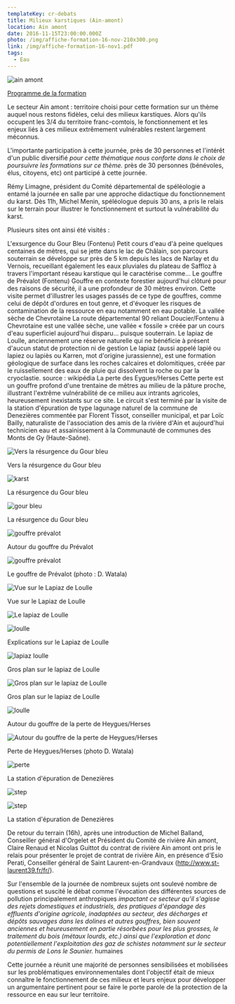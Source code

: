 ```yaml
---
templateKey: cr-debats
title: Milieux karstiques (Ain-amont)
location: Ain amont
date: 2016-11-15T23:00:00.000Z
photo: /img/affiche-formation-16-nov-210x300.png
link: /img/affiche-formation-16-nov1.pdf
tags:
  - Eau
---
```

![ain amont](/img/programme-formation-16-nov-300x202.png?nf_resize=fit&w=400#img-center "ain amont")

[Programme de la formation](/img/programme-formation-16-nov1.pdf)

Le secteur Ain amont : territoire choisi pour cette formation sur un thème auquel nous restons fidèles, celui des milieux karstiques. Alors qu'ils occupent les 3/4 du territoire franc-comtois, le fonctionnement et les enjeux liés à ces milieux extrêmement vulnérables restent largement méconnus.

L'importante participation à cette journée, près de 30 personnes et l'intérêt d'un public diversifié *pour cette thématique nous conforte dans le choix de poursuivre les formations sur ce thème.* près de 30 personnes (bénévoles, élus, citoyens, etc) ont participé à cette journée.

Rémy Limagne, président du Comité départemental de spéléologie a entamé la journée en salle par une approche didactique du fonctionnement du karst. Dès 11h, Michel Menin, spéléologue depuis 30 ans, a pris le relais sur le terrain pour illustrer le fonctionnement et surtout la vulnérabilité du karst.

Plusieurs sites ont ainsi été visités :

L'exsurgence du Gour Bleu (Fontenu) Petit cours d'eau d'à peine quelques centaines de mètres, qui se jette dans le lac de Châlain, son parcours souterrain se développe sur près de 5 km depuis les lacs de Narlay et du Vernois, recueillant également les eaux pluviales du plateau de Saffloz à travers l'important réseau karstique qui le caractérise comme... Le gouffre de Prévalot (Fontenu) Gouffre en contexte forestier aujourd'hui clôturé pour des raisons de sécurité, il a une profondeur de 30 mètres environ. Cette visite permet d'illustrer les usages passés de ce type de gouffres, comme celui de dépôt d'ordures en tout genre, et d'évoquer les risques de contamination de la ressource en eau notamment en eau potable. La vallée sèche de Chevrotaine La route départemental 90 reliant Doucier/Fontenu à Chevrotaine est une vallée sèche, une vallée « fossile » créée par un cours d'eau superficiel aujourd'hui disparu... puisque souterrain. Le lapiaz de Loulle, anciennement une réserve naturelle qui ne bénéficie à présent d'aucun statut de protection ni de gestion Le lapiaz (aussi appelé lapié ou lapiez ou lapiès ou Karren, mot d'origine jurassienne), est une formation géologique de surface dans les roches calcaires et dolomitiques, créée par le ruissellement des eaux de pluie qui dissolvent la roche ou par la cryoclastie. source : wikipédia La perte des Eygues/Herses Cette perte est un gouffre profond d'une trentaine de mètres au milieu de la pâture proche, illustrant l'extrême vulnérabilité de ce milieu aux intrants agricoles, heureusement inexistants sur ce site. Le circuit s'est terminé par la visite de la station d'épuration de type lagunage naturel de la commune de Denezières commentée par Florent Tissot, conseiller municipal, et par Loïc Bailly, naturaliste de l'association des amis de la rivière d'Ain et aujourd'hui technicien eau et assainissement à la Communauté de communes des Monts de Gy (Haute-Saône).

![Vers la résurgence du Gour bleu](/img/sam_1783.jpg?nf_resize=fit&w=400#img-center "Vers la résurgence du Gour bleu")

Vers la résurgence du Gour bleu

![karst](/img/sam_1787.jpg?nf_resize=fit&w=400#img-center "karst")

La résurgence du Gour bleu

![gour bleu](/img/091.jpg?nf_resize=fit&w=400#img-center "gour bleu")

La résurgence du Gour bleu

![gouffre prévalot](/img/13.jpg?nf_resize=fit&w=400#img-center "gouffre prévalot")

Autour du gouffre du Prévalot

![gouffre prévalot](/img/sam_1797.jpg?nf_resize=fit&w=400#img-center "gouffre prévalot")

Le gouffre de Prévalot (photo : D. Watala)

![Vue sur le Lapiaz de Loulle ](/img/sam_1798.jpg?nf_resize=fit&w=400#img-center "Vue sur le Lapiaz de Loulle ")

Vue sur le Lapiaz de Loulle

![Le lapiaz de Loulle](/img/sam_1808.jpg?nf_resize=fit&w=400#img-center "Le lapiaz de Loulle")

![loulle](/img/sam_1809.jpg?nf_resize=fit&w=400#img-center "loulle")

Explications sur le Lapiaz de Loulle

![lapiaz loulle](/img/sam_1812.jpg?nf_resize=fit&w=400#img-center "lapiaz loulle")

Gros plan sur le lapiaz de Loulle

![Gros plan sur le lapiaz de Loulle ](/img/sam_1792.jpg?nf_resize=fit&w=400#img-center "Gros plan sur le lapiaz de Loulle ")

Gros plan sur le lapiaz de Loulle

![loulle](/img/sam_1819.jpg?nf_resize=fit&w=400#img-center "loulle")

Autour du gouffre de la perte de Heygues/Herses

![Autour du gouffre de la perte de Heygues/Herses ](/img/32.jpg?nf_resize=fit&w=400#img-center "Autour du gouffre de la perte de Heygues/Herses ")

Perte de Heygues/Herses (photo D. Watala)

![perte](/img/33.jpg?nf_resize=fit&w=400#img-center "perte")

La station d'épuration de Denezières

![step](/img/sam_1823.jpg?nf_resize=fit&w=400#img-center "step")

![step](/img/sam_1822.jpg?nf_resize=fit&w=400#img-center "step")

La station d'épuration de Denezières

De retour du terrain (16h), après une introduction de Michel Balland, Conseiller général d'Orgelet et Président du Comité de rivière Ain amont, Claire Renaud et Nicolas Guittot du contrat de rivière Ain amont ont pris le relais pour présenter le projet de contrat de rivière Ain, en présence d'Esio Perati, Conseiller général de Saint Laurent-en-Grandvaux (<http://www.st-laurent39.fr/fr/>).

Sur l'ensemble de la journée de nombreux sujets ont soulevé nombre de questions et suscité le débat comme l'évocation des différentes sources de pollution principalement anthropiques *impactant ce secteur qu'il s'agisse des rejets domestiques et industriels, des pratiques d'épandage des effluents d'origine agricole, inadaptées au secteur, des décharges et dépôts sauvages dans les dolines et autres gouffres, bien souvent anciennes et heureusement en partie résorbées pour les plus grosses, le traitement du bois (métaux lourds, etc.) ainsi que l'exploration et donc potentiellement l'exploitation des gaz de schistes notamment sur le secteur du permis de Lons le Saunier.* humaines

Cette journée a réunit une majorité de personnes sensibilisées et mobilisées sur les problématiques environnementales dont l'objectif était de mieux connaître le fonctionnement de ces milieux et leurs enjeux pour développer un argumentaire pertinent pour se faire le porte parole de la protection de la ressource en eau sur leur territoire.